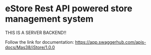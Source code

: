 # eStore Rest API powered store management system
THIS IS A SERVER BACKEND!!

Follow the link for documentation: https://app.swaggerhub.com/apis-docs/Mas38/iStore/1.0.0
